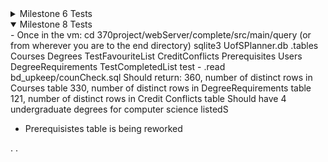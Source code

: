 <details>
<summary>Milestone 6 Tests</summary>
All tests assume files are in working directory and testing environment is within the VM (Milestone_6/ of the repository)  

Tests for sqlite3 database
  - to launch sqlite3 and query our database run the following commands from the command line:

  $ sqlite3
  $ .open UofSPlanner.db
  $ SELECT * FROM Courses;

  - Any other query can be performed as well

Tests for JDK 11
  - to test the JDK is working:

    $ javac HelloWorld.java
    $ java HelloWorld

    - there is already a .class file in the directory, but a new one can be created if you want to test the compilation works

Tests for Tomcat9
  - to launch the tomcat server type:

    $ systemctl start tomcat9

  - the system will prompt to choose a profile and password, after that the server will be running on localhost port 8080, run:

    $ curl localhost:8080

  - this will use the terminal as a browser and show a default html file

Tests for Java Spring Boot

  - Spring had to be installed for each user, as permission was denied to install it in usr/local/bin. And also we were unable to access the marker's profile to install for that user as well.
  - So if spring does not work within the marker profile, install it with these lines:

    $ curl -s "https://get.sdkman.io" | bash  
    $ source "$HOME/.sdkman/bin/sdkman-init.sh"  
    $ sdk install springboot  

  - when installing spring boot we did not realize that it would also use a tomcat server, so tomcat may be installed twice independently. To show that spring is working:

    $ spring run app.groovy

  - Spring by default runs actively in the terminal unlike tomcat which ran in the background, so in order to view the output either run spring in the background or open a new terminal tab and run:

    $ curl localhost:8080
    
  - Also by default spring will start it's server on the same port as tomcat, so make sure to stop the tomcat server first before launching this one 

    
    

Tests For JDBC
  - Navigate to "connect" directory first
  - Run the following command to select the "CourseCode" column from the "Courses" table:

    $ java -cp .:.sqlite-jdbc-3.30.1.jar net.sqlitetest.TestQuery

  - Currently not working, but connection to database is fine
 
</details>

<details open>
<summary>Milestone 8 Tests</summary>
- Once in the vm:
    cd 370project/webServer/complete/src/main/query
    (or from wherever you are to the end directory)
    sqlite3 UofSPlanner.db
    .tables
    Courses             Degrees             TestFavouriteList
    CreditConflicts     Prerequisites       Users
    DegreeRequirements  TestCompletedList   test
-
    .read bd_upkeep/counCheck.sql
    Should return:
    360, number of distinct rows in Courses table
    330, number of distinct rows in DegreeRequirements table
    121, number of distinct rows in Credit Conflicts table
    Should have 4 undergraduate degrees for computer science listedS

- Prerequisistes table is being reworked

.
.
</details>